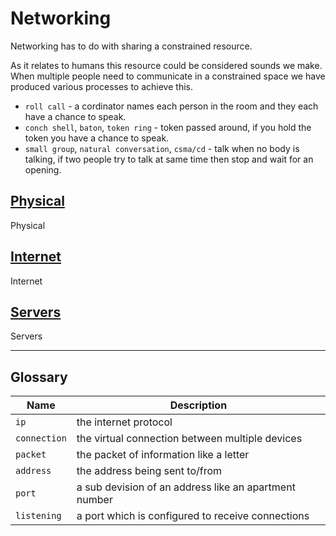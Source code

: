 # Networking
Networking has to do with sharing a constrained resource.

As it relates to humans this resource could be considered sounds we make. When multiple people need to communicate in a constrained space we have produced various processes to achieve this. 
* `roll call` - a cordinator names each person in the room and they each have a chance to speak.
* `conch shell`, `baton`, `token ring` - token passed around, if you hold the token you have a chance to speak.
* `small group`, `natural conversation`, `csma/cd` - talk when no body is talking, if two people try to talk at same time then stop and wait for an opening.

## [Physical](/Physical/)
Physical

## [Internet](/Internet/)
Internet

## [Servers](/Servers/)
Servers

---
## Glossary
Name | Description
--- | ---
`ip` | the internet protocol
`connection` | the virtual connection between multiple devices
`packet` | the packet of information like a letter
`address` | the address being sent to/from
`port` | a sub devision of an address like an apartment number
`listening` | a port which is configured to receive connections
